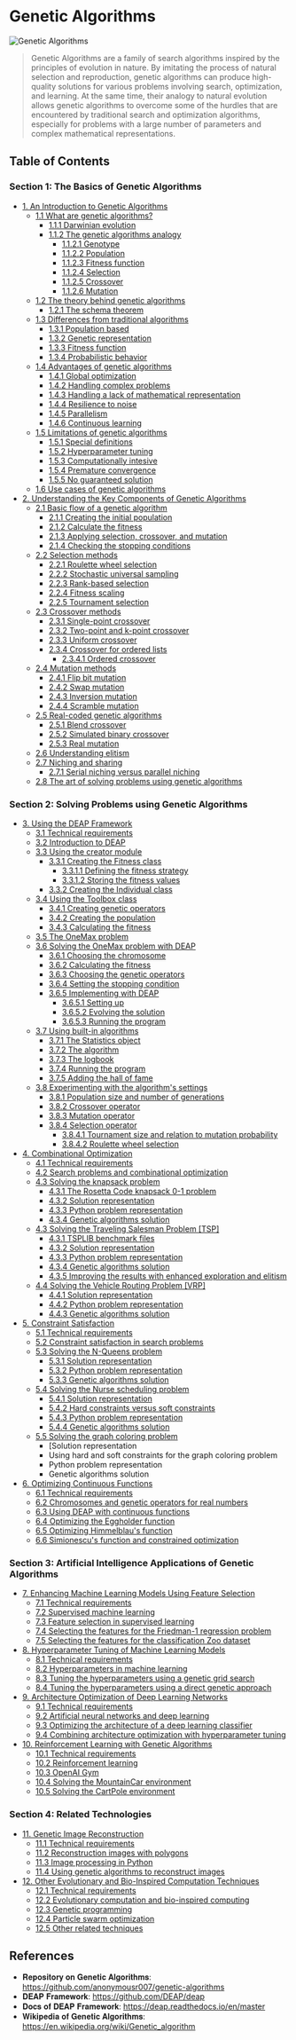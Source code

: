 # Genetic Algorithms

![Genetic Algorithms](https://github.com/anonymousr007/genetic-algorithms/blob/main/Images/1_k3BNXRCK5RkHV91rQK06jw.jpeg)

> Genetic Algorithms are a family of search algorithms inspired by the principles of evolution in nature. By imitating the process of natural selection and reproduction, genetic algorithms can produce high-quality solutions for various problems involving search, optimization, and learning. At the same time, their analogy to natural evolution allows genetic algorithms to overcome some of the hurdles that are encountered by traditional search and optimization algorithms, especially for problems with a large number of parameters and complex mathematical representations.

## Table of Contents 

### Section 1: The Basics of Genetic Algorithms

- [1. An Introduction to Genetic Algorithms]()
  - [1.1 What are genetic algorithms?]()
    - [1.1.1 Darwinian evolution]()
    - [1.1.2 The genetic algorithms analogy]()
      - [1.1.2.1 Genotype]()
      - [1.1.2.2 Population]()
      - [1.1.2.3 Fitness function]()
      - [1.1.2.4 Selection]()
      - [1.1.2.5 Crossover]()
      - [1.1.2.6 Mutation]()
  - [1.2 The theory behind genetic algorithms]()
    - [1.2.1 The schema theorem]()
  - [1.3 Differences from traditional algorithms]()
    - [1.3.1 Population based]()
    - [1.3.2 Genetic representation]()
    - [1.3.3 Fitness function]()
    - [1.3.4 Probabilistic behavior]()
  - [1.4 Advantages of genetic algorithms]()
    - [1.4.1 Global optimization]()
    - [1.4.2 Handling complex problems]()
    - [1.4.3 Handling a lack of mathematical representation]()
    - [1.4.4 Resilience to noise]()
    - [1.4.5 Parallelism]()
    - [1.4.6 Continuous learning]()
  - [1.5 Limitations of genetic algorithms]()
    - [1.5.1 Special definitions]()
    - [1.5.2 Hyperparameter tuning]()
    - [1.5.3 Computationally intesive]()
    - [1.5.4 Premature convergence]()
    - [1.5.5 No guaranteed solution]() 
  - [1.6 Use cases of genetic algorithms]()
- [2. Understanding the Key Components of Genetic Algorithms]()
  - [2.1 Basic flow of a genetic algorithm]()
    - [2.1.1 Creating the initial population]()
    - [2.1.2 Calculate the fitness]()
    - [2.1.3 Applying selection, crossover, and mutation]()
    - [2.1.4 Checking the stopping conditions]()
  - [2.2 Selection methods]()
    - [2.2.1 Roulette wheel selection]()
    - [2.2.2 Stochastic universal sampling]()
    - [2.2.3 Rank-based selection]()
    - [2.2.4 Fitness scaling]()
    - [2.2.5 Tournament selection]()
  - [2.3 Crossover methods]()
    - [2.3.1 Single-point crossover]()
    - [2.3.2 Two-point and k-point crossover]()
    - [2.3.3 Uniform crossover]()
    - [2.3.4 Crossover for ordered lists]()
      - [2.3.4.1 Ordered crossover]()
  - [2.4 Mutation methods]()
    - [2.4.1 Flip bit mutation]()
    - [2.4.2 Swap mutation]()
    - [2.4.3 Inversion mutation]()
    - [2.4.4 Scramble mutation]()
  - [2.5 Real-coded genetic algorithms]()
    - [2.5.1 Blend crossover]()
    - [2.5.2 Simulated binary crossover]()
    - [2.5.3 Real mutation]()
  - [2.6 Understanding elitism]()
  - [2.7 Niching and sharing]()
    - [2.7.1 Serial niching versus parallel niching]()
  - [2.8 The art of solving problems using genetic algorithms]()

### Section 2: Solving Problems using Genetic Algorithms

- [3. Using the DEAP Framework]()
  - [3.1 Technical requirements]()
  - [3.2 Introduction to DEAP]()
  - [3.3 Using the creator module]()
    - [3.3.1 Creating the Fitness class]()
        - [3.3.1.1 Defining the fitness strategy]()
        - [3.3.1.2 Storing the fitness values]()
    - [3.3.2 Creating the Individual class]()
  - [3.4 Using the Toolbox class]()
    - [3.4.1 Creating genetic operators]()
    - [3.4.2 Creating the population]()
    - [3.4.3 Calculating the fitness]()
  - [3.5 The OneMax problem]()
  - [3.6 Solving the OneMax problem with DEAP]()
    - [3.6.1 Choosing the chromosome]()
    - [3.6.2 Calculating the fitness]()
    - [3.6.3 Choosing the genetic operators]()
    - [3.6.4 Setting the stopping condition]()
    - [3.6.5 Implementing with DEAP]()
      - [3.6.5.1 Setting up]()
      - [3.6.5.2 Evolving the solution]()
      - [3.6.5.3 Running the program]()
  - [3.7 Using built-in algorithms]()
    - [3.7.1 The Statistics object]()
    - [3.7.2 The algorithm]()
    - [3.7.3 The logbook]()
    - [3.7.4 Running the program]()
    - [3.7.5 Adding the hall of fame]()
  - [3.8 Experimenting with the algorithm's settings]()
    - [3.8.1 Population size and number of generations]()
    - [3.8.2 Crossover operator]()
    - [3.8.3 Mutation operator]()
    - [3.8.4 Selection operator]()
      - [3.8.4.1 Tournament size and relation to mutation probability]()
      - [3.8.4.2 Roulette wheel selection]()
- [4. Combinational Optimization]()
  - [4.1 Technical requirements]()
  - [4.2 Search problems and combinational optimization]()
  - [4.3 Solving the knapsack problem]()
    - [4.3.1 The Rosetta Code knapsack 0-1 problem]()
    - [4.3.2 Solution representation]()
    - [4.3.3 Python problem representation]()
    - [4.3.4 Genetic algorithms solution]()
  - [4.3 Solving the Traveling Salesman Problem [TSP]]()
    - [4.3.1 TSPLIB benchmark files]()
    - [4.3.2 Solution representation]()
    - [4.3.3 Python problem representation]()
    - [4.3.4 Genetic algorithms solution]()
    - [4.3.5 Improving the results with enhanced exploration and elitism]()
  - [4.4 Solving the Vehicle Routing Problem [VRP]]()
    - [4.4.1 Solution representation]()
    - [4.4.2 Python problem representation]()
    - [4.4.3 Genetic algorithms solution]()
- [5. Constraint Satisfaction]()
  - [5.1 Technical requirements]()
  - [5.2 Constraint satisfaction in search problems]()
  - [5.3 Solving the N-Queens problem]()
    - [5.3.1 Solution representation]()
    - [5.3.2 Python problem representation]()
    - [5.3.3 Genetic algorithms solution]()
  - [5.4 Solving the Nurse scheduling problem]()
    - [5.4.1 Solution representation]()
    - [5.4.2 Hard constraints versus soft constraints]()
    - [5.4.3 Python problem representation]()
    - [5.4.4 Genetic algorithms solution]()
  - [5.5 Solving the graph coloring problem]()
    - [Solution representation
    - Using hard and soft constraints for the graph coloring problem
    - Python problem representation
    - Genetic algorithms solution
- [6. Optimizing Continuous Functions]()
  - [6.1 Technical requirements]()
  - [6.2 Chromosomes and genetic operators for real numbers]()
  - [6.3 Using DEAP with continuous functions]()
  - [6.4 Optimizing the Eggholder function]()
  - [6.5 Optimizing Himmelblau's function]()
  - [6.6 Simionescu's function and constrained optimization]()

### Section 3: Artificial Intelligence Applications of Genetic Algorithms

- [7. Enhancing Machine Learning Models Using Feature Selection]()
  - [7.1 Technical requirements]()
  - [7.2 Supervised machine learning]()
  - [7.3 Feature selection in supervised learning]()
  - [7.4 Selecting the features for the Friedman-1 regression problem]()
  - [7.5 Selecting the features for the classification Zoo dataset]()
- [8. Hyperparameter Tuning of Machine Learning Models]()
  - [8.1 Technical requirements]()
  - [8.2 Hyperparameters in machine learning]()
  - [8.3 Tuning the hyperparameters using a genetic grid search]()
  - [8.4 Tuning the hyperparameters using a direct genetic approach]()
- [9. Architecture Optimization of Deep Learning Networks]()
  - [9.1 Technical requirements]()
  - [9.2 Artificial neural networks and deep learning]()
  - [9.3 Optimizing the architecture of a deep learning classifier]()
  - [9.4 Combining architecture optimization with hyperparameter tuning]()
- [10. Reinforcement Learning with Genetic Algorithms]()
  - [10.1 Technical requirements]()
  - [10.2 Reinforcement learning]()
  - [10.3 OpenAI Gym]()
  - [10.4 Solving the MountainCar environment]()
  - [10.5 Solving the CartPole environment]()

### Section 4: Related Technologies

- [11. Genetic Image Reconstruction]()
  - [11.1 Technical requirements]()
  - [11.2 Reconstruction images with polygons]()
  - [11.3 Image processing in Python]()
  - [11.4 Using genetic algorithms to reconstruct images]()
- [12. Other Evolutionary and Bio-Inspired Computation Techniques]()
  - [12.1 Technical requirements]()
  - [12.2 Evolutionary computation and bio-inspired computing]()
  - [12.3 Genetic programming]()
  - [12.4 Particle swarm optimization]()
  - [12.5 Other related techniques]()

## References

- 𝐑𝐞𝐩𝐨𝐬𝐢𝐭𝐨𝐫𝐲 𝐨𝐧 𝐆𝐞𝐧𝐞𝐭𝐢𝐜 𝐀𝐥𝐠𝐨𝐫𝐢𝐭𝐡𝐦𝐬: https://github.com/anonymousr007/genetic-algorithms
- 𝐃𝐄𝐀𝐏 𝐅𝐫𝐚𝐦𝐞𝐰𝐨𝐫𝐤: https://github.com/DEAP/deap
- 𝐃𝐨𝐜𝐬 𝐨𝐟 𝐃𝐄𝐀𝐏 𝐅𝐫𝐚𝐦𝐞𝐰𝐨𝐫𝐤: https://deap.readthedocs.io/en/master
- 𝐖𝐢𝐤𝐢𝐩𝐞𝐝𝐢𝐚 𝐨𝐟 𝐆𝐞𝐧𝐞𝐭𝐢𝐜 𝐀𝐥𝐠𝐨𝐫𝐢𝐭𝐡𝐦𝐬: https://en.wikipedia.org/wiki/Genetic_algorithm
